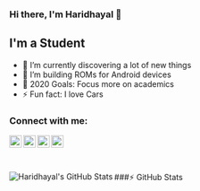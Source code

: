 ### Hi there, I'm Haridhayal 👋


## I'm a Student


- 🌱 I’m currently discovering a lot of new things
- 👯 I’m building ROMs for Android devices
- 🥅 2020 Goals: Focus more on academics
- ⚡ Fun fact: I love Cars

### Connect with me:

[<img align="left" alt="Haridhayal | Gmail" width="22px" src="https://cdn.jsdelivr.net/npm/simple-icons@3.11.0/icons/gmail.svg" />][mail]
[<img align="left" alt="Haridhayal | XDA" width="22px" src="https://cdn.jsdelivr.net/npm/simple-icons@3.11.0/icons/xdadevelopers.svg" />][xda]
[<img align="left" alt="Haridhayal | Telegram" width="22px" src="https://cdn.jsdelivr.net/npm/simple-icons@3.11.0/icons/telegram.svg" />][telegram]
[<img align="left" alt="Haridhayal | Paypal" width="22px" src="https://cdn.jsdelivr.net/npm/simple-icons@3.11.0/icons/paypal.svg" />][paypal]
<br />
<br />
<br />

###:zap: GitHub Stats
<img align="left" alt="Haridhayal's GitHub Stats" src="https://github-readme-stats-git-master.haridhayal11.vercel.app//api?username=haridhayal11&show_icons=true&hide_border=true" />


[mail]: mailto:haridhayal@gmail.com
[paypal]: https://www.paypal.com/cgi-bin/webscr?cmd=_s-xclick&hosted_button_id=2DCMKDAY5JKGW&source=url
[xda]: https://forum.xda-developers.com/member.php?u=9053429
[telegram]: https://t.me/haridhayal
